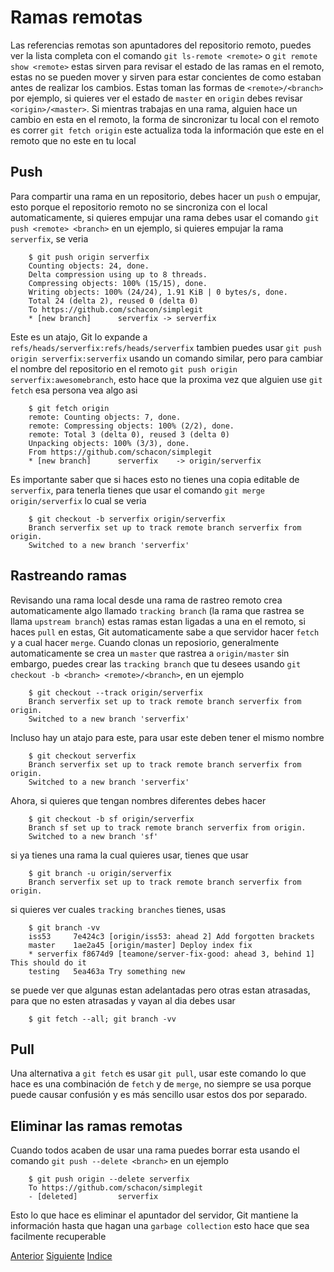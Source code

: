 # Ramas remotas

Las referencias remotas son apuntadores del repositorio remoto, puedes ver la lista completa con el comando `git ls-remote <remote>` o `git remote show <remote>` estas sirven para revisar el estado de las ramas en el remoto, estas no se pueden mover y sirven para estar concientes de como estaban antes de realizar los cambios.
Estas toman las formas de `<remote>/<branch>` por ejemplo, si quieres ver el estado de `master` en `origin` debes revisar `<origin>/<master>`.
Si mientras trabajas en una rama, alguien hace un cambio en esta en el remoto, la forma de sincronizar tu local con el remoto es correr `git fetch origin` este actualiza toda la información que este en el remoto que no este en tu local

## Push
Para compartir una rama en un repositorio, debes hacer un `push` o empujar, esto porque el repositorio remoto no se sincroniza con el local automaticamente, si quieres empujar una rama debes usar el comando `git push <remote> <branch>` en un ejemplo, si quieres empujar la rama `serverfix`, se veria
```
    $ git push origin serverfix
    Counting objects: 24, done.
    Delta compression using up to 8 threads.
    Compressing objects: 100% (15/15), done.
    Writing objects: 100% (24/24), 1.91 KiB | 0 bytes/s, done.
    Total 24 (delta 2), reused 0 (delta 0)
    To https://github.com/schacon/simplegit
    * [new branch]      serverfix -> serverfix
```
Este es un atajo, Git lo expande a `refs/heads/serverfix:refs/heads/serverfix` tambien puedes usar `git push origin serverfix:serverfix` usando un comando similar, pero para cambiar el nombre del repositorio en el remoto `git push origin serverfix:awesomebranch`, esto hace que la proxima vez que alguien use `git fetch` esa persona vea algo asi
```
    $ git fetch origin
    remote: Counting objects: 7, done.
    remote: Compressing objects: 100% (2/2), done.
    remote: Total 3 (delta 0), reused 3 (delta 0)
    Unpacking objects: 100% (3/3), done.
    From https://github.com/schacon/simplegit
    * [new branch]      serverfix    -> origin/serverfix
```
Es importante saber que si haces esto no tienes una copia editable de `serverfix`, para tenerla tienes que usar el comando `git merge origin/serverfix` lo cual se veria
```
    $ git checkout -b serverfix origin/serverfix
    Branch serverfix set up to track remote branch serverfix from origin.
    Switched to a new branch 'serverfix'
```

## Rastreando ramas
Revisando una rama local desde una rama de rastreo remoto crea automaticamente algo llamado `tracking branch` (la rama que rastrea se llama `upstream branch`) estas ramas estan ligadas a una en el remoto, si haces `pull` en estas, Git automaticamente sabe a que servidor hacer `fetch` y a cual hacer `merge`.
Cuando clonas un reposiorio, generalmente automaticamente se crea un `master` que rastrea a `origin/master` sin embargo, puedes crear las `tracking branch` que tu desees usando `git checkout -b <branch> <remote>/<branch>`, en un ejemplo
```
    $ git checkout --track origin/serverfix
    Branch serverfix set up to track remote branch serverfix from origin.
    Switched to a new branch 'serverfix'
```
Incluso hay un atajo para este, para usar este deben tener el mismo nombre
```
    $ git checkout serverfix
    Branch serverfix set up to track remote branch serverfix from origin.
    Switched to a new branch 'serverfix'
```
Ahora, si quieres que tengan nombres diferentes debes hacer
```
    $ git checkout -b sf origin/serverfix
    Branch sf set up to track remote branch serverfix from origin.
    Switched to a new branch 'sf'
```
si ya tienes una rama la cual quieres usar, tienes que usar
```
    $ git branch -u origin/serverfix
    Branch serverfix set up to track remote branch serverfix from origin.
```
si quieres ver cuales `tracking branches` tienes, usas
```
    $ git branch -vv
    iss53     7e424c3 [origin/iss53: ahead 2] Add forgotten brackets
    master    1ae2a45 [origin/master] Deploy index fix
    * serverfix f8674d9 [teamone/server-fix-good: ahead 3, behind 1] This should do it
    testing   5ea463a Try something new
```
se puede ver que algunas estan adelantadas pero otras estan atrasadas, para que no esten atrasadas y vayan al dia debes usar
```
    $ git fetch --all; git branch -vv
```

## Pull
Una alternativa a `git fetch` es usar `git pull`, usar este comando lo que hace es una combinación de `fetch` y de `merge`, no siempre se usa porque puede causar confusión y es más sencillo usar estos dos por separado.

## Eliminar las ramas remotas
Cuando todos acaben de usar una rama puedes borrar esta usando el comando `git push --delete <branch>` en un ejemplo
```
    $ git push origin --delete serverfix
    To https://github.com/schacon/simplegit
    - [deleted]         serverfix
```
Esto lo que hace es eliminar el apuntador del servidor, Git mantiene la información hasta que hagan una `garbage collection` esto hace que sea facilmente recuperable

[Anterior](Ch2.4.md)
[Siguiente](Ch2.6.md)
[Indice](https://github.com/IIKUYY/Git-basico/blob/main/Ch3/README.md)